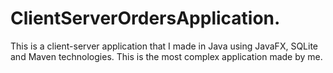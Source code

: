 # ClientServerOrdersApplication.
This is a client-server application that I made in Java using JavaFX, SQLite and Maven technologies. This is the most complex application made by me. 

